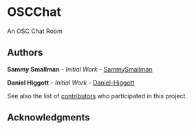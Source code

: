# OSCChat
An OSC Chat Room

## Authors

**Sammy Smallman** - *Initial Work* - [SammySmallman](https://github.com/sammysmallman)

**Daniel Higgott** - *Initial Work* - [Daniel-Higgott](https://github.com/daniel-higgott)

See also the list of [contributors](https://github.com/sammysmallman/OSCChat/graphs/contributors) who participated in this project.

## Acknowledgments
